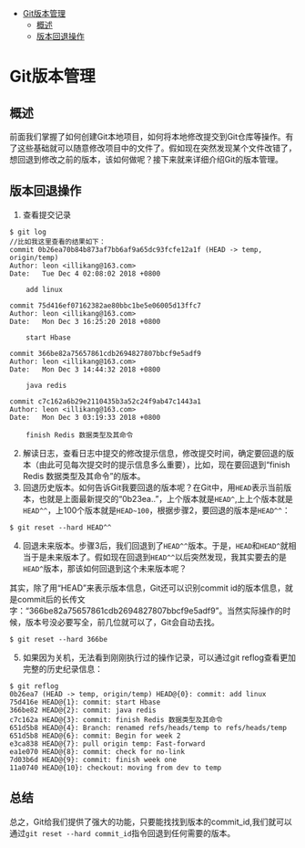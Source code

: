 * [Git版本管理](#Git版本管理)
    * [概述](#概述)
    * [版本回退操作](#版本回退操作)

# Git版本管理
## 概述
前面我们掌握了如何创建Git本地项目，如何将本地修改提交到Git仓库等操作。有了这些基础就可以随意修改项目中的文件了。假如现在突然发现某个文件改错了，想回退到修改之前的版本，该如何做呢？接下来就来详细介绍Git的版本管理。
## 版本回退操作
  1.  查看提交记录
  ```
  $ git log
  //比如我这里查看的结果如下：
  commit 0b26ea70b84b873af7bb6af9a65dc93fcfe12a1f (HEAD -> temp, origin/temp)
  Author: leon <illikang@163.com>
  Date:   Tue Dec 4 02:08:02 2018 +0800

      add linux

  commit 75d416ef07162382ae80bbc1be5e06005d13ffc7
  Author: leon <illikang@163.com>
  Date:   Mon Dec 3 16:25:20 2018 +0800

      start Hbase

  commit 366be82a75657861cdb2694827807bbcf9e5adf9
  Author: leon <illikang@163.com>
  Date:   Mon Dec 3 14:44:32 2018 +0800

      java redis

  commit c7c162a6b29e2110435b3a52c24f9ab47c1443a1
  Author: leon <illikang@163.com>
  Date:   Mon Dec 3 03:19:33 2018 +0800

      finish Redis 数据类型及其命令
  ```
  2. 解读日志，查看日志中提交的修改提示信息，修改提交时间，确定要回退的版本（由此可见每次提交时的提示信息多么重要），比如，现在要回退到“finish Redis 数据类型及其命令”的版本。
  3. 回退历史版本。如何告诉Git我要回退的版本呢？在Git中，用`HEAD`表示当前版本，也就是上面最新提交的“0b23ea..”，上个版本就是`HEAD^`,上上个版本就是`HEAD^^`，上100个版本就是`HEAD~100`，根据步骤2，要回退的版本是`HEAD^^`：
  ```
  $ git reset --hard HEAD^^
  ```
  4. 回退未来版本。步骤3后，我们回退到了`HEAD^^`版本。于是，`HEAD`和`HEAD^`就相当于是未来版本了。假如现在回退到`HEAD^^`以后突然发现，我其实要去的是`HEAD^`版本，那该如何回退到这个未来版本呢？

  其实，除了用“HEAD”来表示版本信息，Git还可以识别commit id的版本信息，就是commit后的长传文字：“366be82a75657861cdb2694827807bbcf9e5adf9”。当然实际操作的时候，版本号没必要写全，前几位就可以了，Git会自动去找。
  ```
  $ git reset --hard 366be
  ```
  5. 如果因为关机，无法看到刚刚执行过的操作记录，可以通过git reflog查看更加完整的历史纪录信息：
  ```
  $ git reflog
  0b26ea7 (HEAD -> temp, origin/temp) HEAD@{0}: commit: add linux
  75d416e HEAD@{1}: commit: start Hbase
  366be82 HEAD@{2}: commit: java redis
  c7c162a HEAD@{3}: commit: finish Redis 数据类型及其命令
  651d5b8 HEAD@{4}: Branch: renamed refs/heads/temp to refs/heads/temp
  651d5b8 HEAD@{6}: commit: Begin for week 2
  e3ca838 HEAD@{7}: pull origin temp: Fast-forward
  ea1e070 HEAD@{8}: commit: check for no-link
  7d03b6d HEAD@{9}: commit: finish week one
  11a0740 HEAD@{10}: checkout: moving from dev to temp
  ```
## 总结
总之，Git给我们提供了强大的功能，只要能找找到版本的commit_id,我们就可以通过`git reset --hard commit_id`指令回退到任何需要的版本。
